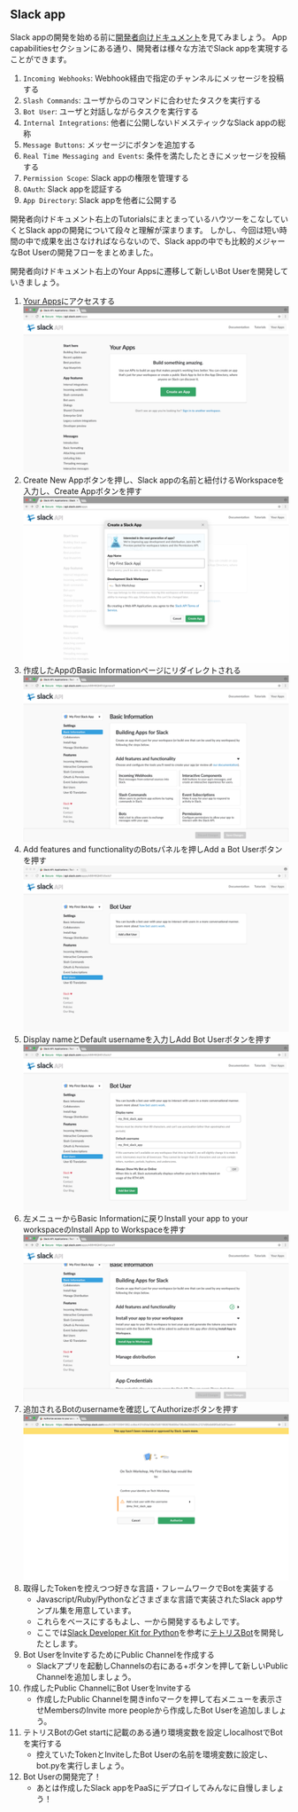 ## Slack app

Slack appの開発を始める前に[開発者向けドキュメント][1]を見てみましょう。
App capabilitiesセクションにある通り、開発者は様々な方法でSlack appを実現することができます。

1. `Incoming Webhooks`: Webhook経由で指定のチャンネルにメッセージを投稿する
2. `Slash Commands`: ユーザからのコマンドに合わせたタスクを実行する
3. `Bot User`: ユーザと対話しながらタスクを実行する
4. `Internal Integrations`: 他者に公開しないドメスティックなSlack appの総称
5. `Message Buttons`: メッセージにボタンを追加する
6. `Real Time Messaging and Events`: 条件を満たしたときにメッセージを投稿する
7. `Permission Scope`: Slack appの権限を管理する
8. `OAuth`: Slack appを認証する
9. `App Directory`: Slack appを他者に公開する

開発者向けドキュメント右上のTutorialsにまとまっているハウツーをこなしていくとSlack appの開発について段々と理解が深まります。
しかし、今回は短い時間の中で成果を出さなければならないので、Slack appの中でも比較的メジャーなBot Userの開発フローをまとめました。

開発者向けドキュメント右上のYour Appsに遷移して新しいBot Userを開発していきましょう。

1. [Your Apps][2]にアクセスする
  ![your_apps](../img/slack/1_your_apps.png)
2. Create New Appボタンを押し、Slack appの名前と紐付けるWorkspaceを入力し、Create Appボタンを押す
  ![create_new_app](../img/slack/2_create_new_app.png)
3. 作成したAppのBasic Informationページにリダイレクトされる
  ![basic_information](../img/slack/3_basic_information.png)
4. Add features and functionalityのBotsパネルを押しAdd a Bot Userボタンを押す
  ![bot_user](../img/slack/4_bot_user.png)
5. Display nameとDefault usernameを入力しAdd Bot Userボタンを押す
  ![add_bot_user](../img/slack/5_add_bot_user.png)
6. 左メニューからBasic Informationに戻りInstall your app to your workspaceのInstall App to Workspaceを押す
  ![install_app](../img/slack/6_install_app.png)
7. 追加されるBotのusernameを確認してAuthorizeボタンを押す
  ![authorize](../img/slack/7_authorize.png)
8. 取得したTokenを控えつつ好きな言語・フレームワークでBotを実装する
    * Javascript/Ruby/Pythonなどさまざまな言語で実装されたSlack appサンプル集を用意しています。
    * これらをベースにするもよし、一から開発するもよしです。
    * ここでは[Slack Developer Kit for Python][3]を参考に[テトリスBot][4]を開発したとします。
9. Bot UserをInviteするためにPublic Channelを作成する
    * Slackアプリを起動しChannelsの右にある+ボタンを押して新しいPublic Channelを追加しましょう。
10. 作成したPublic ChannelにBot UserをInviteする
    * 作成したPublic Channelを開きinfoマークを押して右メニューを表示させMembersのInvite more peopleから作成したBot Userを追加しましょう。
11. テトリスBotのGet startに記載のある通り環境変数を設定しlocalhostでBotを実行する
    * 控えていたTokenとInviteしたBot Userの名前を環境変数に設定し、bot.pyを実行しましょう。
12. Bot Userの開発完了！
    * あとは作成したSlack appをPaaSにデプロイしてみんなに自慢しましょう！

[1]: https://api.slack.com/slack-apps
[2]: https://api.slack.com/apps
[3]: https://slackapi.github.io/python-slackclient
[4]: https://github.com/cloud-hackathon/slack-tetris
